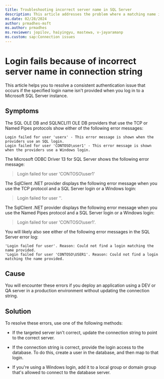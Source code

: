 ```yaml
---
title: Troubleshooting incorrect server name in SQL Server
description: This article addresses the problem where a matching name isn't provided while logging in to SQL Server.
ms.date: 02/28/2024
author: prmadhes-msft
ms.author: prmadhes
ms.reviewer: jopilov, haiyingyu, mastewa, v-jayaramanp
ms.custom: sap:Connection issues
---
```


# Login fails because of incorrect server name in connection string

This article helps you to resolve a consistent authentication issue that occurs if the specified login name isn't provided when you log in to a Microsoft SQL Server instance.

## Symptoms

The SQL OLE DB and SQLNCLI11 OLE DB providers that use the TCP or Named Pipes protocols show either of the following error messages:

```output
Login failed for user 'userx' - This error message is shown when the providers use an SQL login.
Login failed for user 'CONTOSO\user1' - This error message is shown when the providers use a Windows login.
```

The Microsoft ODBC Driver 13 for SQL Server shows the following error message:

> Login failed for user 'CONTOSO\user1'

The SqlClient .NET provider displays the following error message when you use the TCP protocol and a SQL Server login or a Windows login:

> Login failed for user ''.

The SqlClient .NET provider displays the following error message when you use the Named Pipes protocol and a SQL Server login or a Windows login:

> Login failed for user 'CONTOSO\user1'.

You will likely also see either of the following error messages in the SQL Server error log:

```output
'Login failed for user'. Reason: Could not find a login matching the name provided.
'Login failed for user 'CONTOSO\USER1'. Reason: Could not find a login matching the name provided.
```

## Cause

You will encounter these errors if you deploy an application using a DEV or QA server in a production environment without updating the connection string.

## Solution

To resolve these errors, use one of the following methods:

- If the targeted server isn't correct, update the connection string to point to the correct server.

- If the connection string is correct, provide the login access to the database. To do this, create a user in the database, and then map to that login.

- If you're using a Windows login, add it to a local group or domain group that's allowed to connect to the database server.
